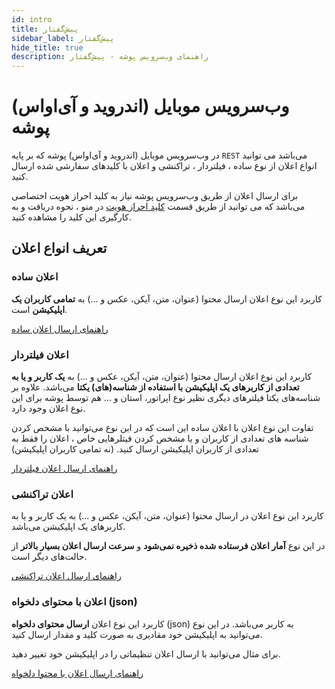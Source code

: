 ```yaml
---
id: intro
title: پیش‌گفتار
sidebar_label: پیش‌گفتار
hide_title: true
description: راهنمای وب‌سرویس پوشه - پیش‌گفتار‌
---
```


# وب‌سرویس موبایل (اندروید و آی‌او‌اس) پوشه

در وب‌سرویس موبایل (اندروید و آی‌او‌اس) پوشه که بر پایه ```REST``` می‌باشد می توانید انواع اعلان از نوع ساده ، فیلتردار ، تراکنشی و اعلان با کلید‌های سفارشی شده ارسال کنید.

برای ارسال اعلان از طریق وب‌سرویس پوشه نیاز به کلید احراز هویت اختصاصی می‌باشد که می توانید از طریق قسمت [کلید احراز هویت](/docs/mobile-api/authentication) در منو ، نحوه دریافت و به کارگیری این کلید را مشاهده کنید.

## تعریف انواع اعلان

### اعلان ساده

کاربرد این نوع اعلان ارسال محتوا (عنوان، متن، آیکن، عکس و ...) به **تمامی کاربران یک اپلیکیشن** است.

[راهنمای ارسال اعلان ساده](/docs/mobile-api/simple-notification)

### اعلان فیلتردار

کاربرد این نوع اعلان ارسال محتوا (عنوان، متن، آیکن، عکس و ...) به **یک کاربر و یا به تعدادی از کاربرهای یک اپلیکیشن با استفاده از شناسه(های) یکتا** می‌باشد.
علاوه بر شناسه‌های یکتا فیلترهای دیگری نظیر نوع اپراتور، استان و ... هم توسط پوشه برای این نوع اعلان وجود دارد.

تفاوت این نوع اعلان با اعلان ساده این است که در این نوع می‌توانید با مشخص کردن شناسه های تعدادی از کاربران و یا مشخص کردن فیتلرهایی خاص ، اعلان را فقط به تعدادی از کاربران اپلیکیشن ارسال کنید. (نه تمامی کاربران اپلیکیشن)

[راهنمای ارسال اعلان فیلتردار](/docs/mobile-api/filtered-notification)

### اعلان تراکنشی

کاربرد این نوع اعلان در ارسال محتوا (عنوان، متن، آیکن، عکس و ...) به یک کاربر و یا به کاربرهای یک اپلیکیشن می‌باشد.

در این نوع **آمار اعلان فرستاده شده ذخیره نمی‌شود** و **سرعت ارسال اعلان بسیار بالاتر** از حالت‌های دیگر است.

[راهنمای ارسال اعلان تراکنشی](/docs/mobile-api/transactional-notification)

### اعلان با محتوای‌ دلخواه (json)

کاربرد این نوع اعلان **ارسال محتوای دلخواه** (json) به کاربر می‌باشد.
در این نوع می‌توانید به اپلیکیشن خود مقادیری به صورت کلید و مقدار ارسال کنید.

برای مثال می‌توانید با ارسال اعلان تنظیماتی را در اپلیکیشن خود تغییر دهید.

[راهنمای ارسال اعلان با محتوا دلخواه](/docs/mobile-api/custom-content-notification)


